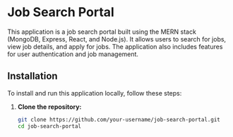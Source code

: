 # Job Search Portal

This application is a job search portal built using the MERN stack (MongoDB, Express, React, and Node.js). It allows users to search for jobs, view job details, and apply for jobs. The application also includes features for user authentication and job management.



## Installation

To install and run this application locally, follow these steps:

1. **Clone the repository:**

   ```bash
   git clone https://github.com/your-username/job-search-portal.git
   cd job-search-portal
